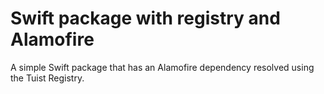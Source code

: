 # Swift package with registry and Alamofire

A simple Swift package that has an Alamofire dependency resolved using the Tuist Registry.
